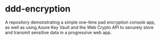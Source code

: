 # ddd-encryption
A repository demonstrating a simple one-time pad encryption console app, as well as using Azure Key Vault and the Web Crypto API to securely store and transmit sensitive data in a progressive web app.
